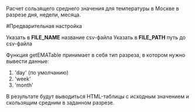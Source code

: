 Расчет сользящего среднего значения для температуры в Москве в разрезе дня, недели, месяца.

#Предварительная настройка

Указать в <b>FILE_NAME</b> название csv-файла
Указать в <b>FILE_PATH</b> путь до csv-файла

Функция getEMATable принимает в себя тип разреза, в котором нужно вывести данные:
1. 'day' (по умолчанию)
2. 'week'
3. 'month'

В результате будут выводиться HTML-таблицы с исходным значением и скользящим средним в заданном разрезе.
